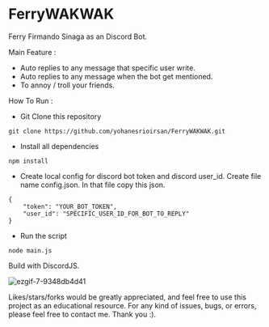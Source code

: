 # FerryWAKWAK
Ferry Firmando Sinaga as an Discord Bot.

Main Feature : 
- Auto replies to any message that specific user write.
- Auto replies to any message when the bot get mentioned.
- To annoy / troll your friends.


How To Run : 
- Git Clone this repository
```
git clone https://github.com/yohanesrioirsan/FerryWAKWAK.git
```
- Install all dependencies
```
npm install
```
- Create local config for discord bot token and discord user_id. Create file name config.json. In that file copy this json.
```
{ 
    "token": "YOUR_BOT_TOKEN",
    "user_id": "SPECIFIC_USER_ID_FOR_BOT_TO_REPLY"
}
```
- Run the script
```
node main.js
```


Build with DiscordJS.

![ezgif-7-9348db4d41](https://github.com/yohanesrioirsan/FerryWAKWAK/assets/82473445/e0be42e5-b724-4343-8451-62178a76575c)

Likes/stars/forks would be greatly appreciated, and feel free to use this project as an educational resource. For any kind of issues, bugs, or errors, please feel free to contact me. Thank you :).

